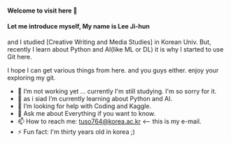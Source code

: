#### Welcome to visit here  👋


#### Let me introduce myself, My name is **Lee Ji-hun**

and I studied [Creative Writing and Media Studies] in Korean Univ.
But, recently I learn about Python and AI(like ML or DL) it is why I started to use Git here.

I hope I can get various things from here. and you guys either.
enjoy your exploring my git. 

- 🔭 I’m not working yet ... currently I'm still studying. I'm so sorry for it.
- 🌱 as i siad I’m currently learning about Python and AI. 
- 🤔 I’m looking for help with Coding and Kaggle.
- 💬 Ask me about Everything if you want to know. 
- 📫 How to reach me: tuso764@korea.ac.kr <-- this is my e-mail. 
- ⚡ Fun fact: I'm thirty years old in korea ;)

